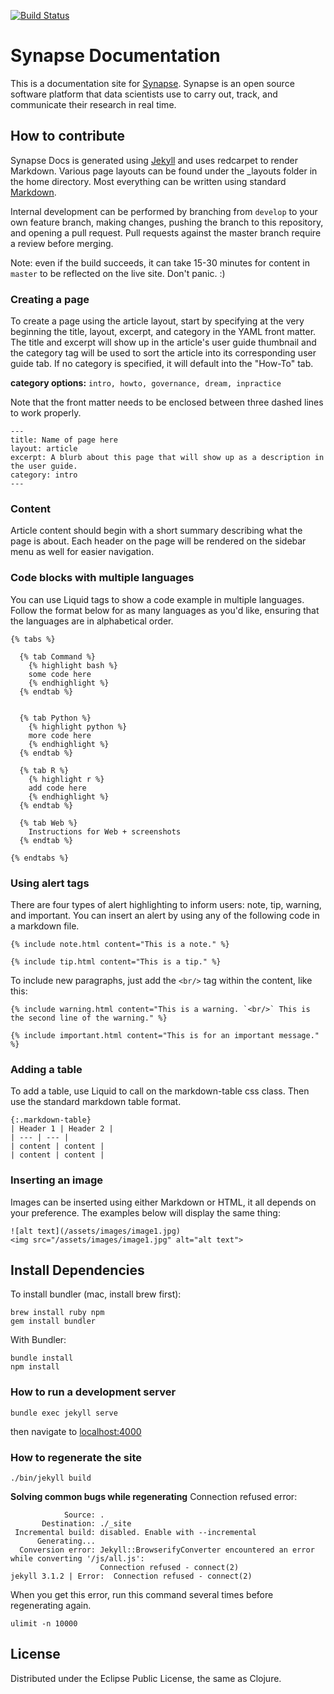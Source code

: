 [![Build Status](https://travis-ci.org/Sage-Bionetworks/synapseDocs.svg?branch=master)](https://travis-ci.org/Sage-Bionetworks/synapseDocs)

# Synapse Documentation

This is a documentation site for [Synapse](https://www.synapse.org). Synapse is an open source software platform that data
scientists use to carry out, track, and communicate their research in real time.

## How to contribute

Synapse Docs is generated using [Jekyll](https://jekyllrb.com/) and uses redcarpet to render Markdown. Various page layouts can be found under the \_layouts folder in the home directory. Most everything can be written using standard [Markdown](https://github.com/adam-p/markdown-here/wiki/Markdown-Cheatsheet).

Internal development can be performed by branching from `develop` to your own feature branch, making changes, pushing the branch to this repository, and opening a pull request. Pull requests against the master branch require a review before merging.

Note: even if the build succeeds, it can take 15-30 minutes for content in `master` to be reflected on the live site. Don't panic. :) 

### Creating a page

To create a page using the article layout, start by specifying at the very beginning the title, layout, excerpt, and category in the YAML front matter. The title and excerpt will show up in the article's user guide thumbnail and the category tag will be used to sort the article into its corresponding user guide tab. If no category is specified, it will default into the "How-To" tab. 

**category options:** `intro, howto, governance, dream, inpractice`


Note that the front matter needs to be enclosed between three dashed lines to work properly.

```
---
title: Name of page here
layout: article
excerpt: A blurb about this page that will show up as a description in the user guide.
category: intro 
---
```

### Content
Article content should begin with a short summary describing what the page is about. Each header on the page will be rendered on the sidebar menu as well for easier navigation.

### Code blocks with multiple languages

You can use Liquid tags to show a code example in multiple languages. Follow the format below for as many languages as you'd like, ensuring that the languages are in alphabetical order.
```
{% tabs %}

  {% tab Command %}
    {% highlight bash %}
    some code here
    {% endhighlight %}
  {% endtab %}


  {% tab Python %}
    {% highlight python %}
    more code here
    {% endhighlight %}
  {% endtab %}

  {% tab R %}
    {% highlight r %}
    add code here
    {% endhighlight %}
  {% endtab %}

  {% tab Web %}
    Instructions for Web + screenshots
  {% endtab %}

{% endtabs %}
```

### Using alert tags

There are four types of alert highlighting to inform users: note, tip, warning, and important. You can insert an alert by using any of the following code in a markdown file.
```
{% include note.html content="This is a note." %}

{% include tip.html content="This is a tip." %}
```
To include new paragraphs, just add the `<br/>` tag within the content, like this:
```
{% include warning.html content="This is a warning. `<br/>` This is the second line of the warning." %}

{% include important.html content="This is for an important message." %}
```

### Adding a table
To add a table, use Liquid to call on the markdown-table css class. Then use the standard markdown table format.
```
{:.markdown-table}
| Header 1 | Header 2 |
| --- | --- |
| content | content |
| content | content |
```

### Inserting an image
Images can be inserted using either Markdown or HTML, it all depends on your preference. The examples below will display the same thing:
```
![alt text](/assets/images/image1.jpg)
<img src="/assets/images/image1.jpg" alt="alt text">
```

## Install Dependencies
To install bundler (mac, install brew first):

    brew install ruby npm
    gem install bundler

With Bundler:

    bundle install
    npm install

### How to run a development server

    bundle exec jekyll serve

then navigate to [localhost:4000](http://localhost:4000)

### How to regenerate the site

    ./bin/jekyll build

**Solving common bugs while regenerating**
Connection refused error:
```
            Source: .
       Destination: ./_site
 Incremental build: disabled. Enable with --incremental
      Generating... 
  Conversion error: Jekyll::BrowserifyConverter encountered an error while converting '/js/all.js':
                    Connection refused - connect(2)
jekyll 3.1.2 | Error:  Connection refused - connect(2)
```
When you get this error, run this command several times before regenerating again.
```
ulimit -n 10000
```
## License

Distributed under the Eclipse Public License, the same as Clojure.
